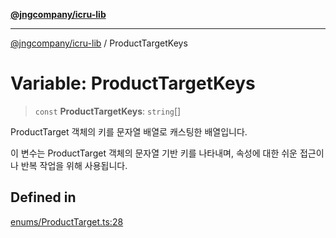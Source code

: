 [**@jngcompany/icru-lib**](../README.md)

***

[@jngcompany/icru-lib](../globals.md) / ProductTargetKeys

# Variable: ProductTargetKeys

> `const` **ProductTargetKeys**: `string`[]

ProductTarget 객체의 키를 문자열 배열로 캐스팅한 배열입니다.

이 변수는 ProductTarget 객체의 문자열 기반 키를 나타내며,
속성에 대한 쉬운 접근이나 반복 작업을 위해 사용됩니다.

## Defined in

[enums/ProductTarget.ts:28](https://github.com/jngcompany/icru-lib/blob/761e262af29fb19aea42bf1fcdb824ee624d8160/src/enums/ProductTarget.ts#L28)

